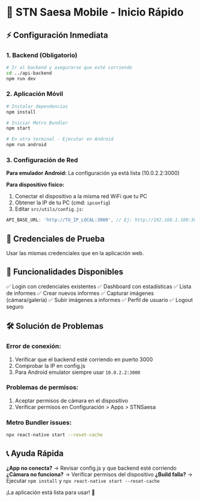 # 🚀 STN Saesa Mobile - Inicio Rápido

## ⚡ Configuración Inmediata

### 1. Backend (Obligatorio)
```bash
# Ir al backend y asegurarse que esté corriendo
cd ../api-backend
npm run dev
```

### 2. Aplicación Móvil
```bash
# Instalar dependencias
npm install

# Iniciar Metro Bundler
npm start

# En otra terminal - Ejecutar en Android
npm run android
```

### 3. Configuración de Red

**Para emulador Android:** La configuración ya está lista (10.0.2.2:3000)

**Para dispositivo físico:**
1. Conectar el dispositivo a la misma red WiFi que tu PC
2. Obtener la IP de tu PC (cmd: `ipconfig`)
3. Editar `src/utils/config.js`:
```javascript
API_BASE_URL: 'http://TU_IP_LOCAL:3000', // Ej: http://192.168.1.100:3000
```

## 🔑 Credenciales de Prueba

Usar las mismas credenciales que en la aplicación web.

## 📱 Funcionalidades Disponibles

✅ Login con credenciales existentes
✅ Dashboard con estadísticas
✅ Lista de informes
✅ Crear nuevos informes
✅ Capturar imágenes (cámara/galería)
✅ Subir imágenes a informes
✅ Perfil de usuario
✅ Logout seguro

## 🛠️ Solución de Problemas

### Error de conexión:
1. Verificar que el backend esté corriendo en puerto 3000
2. Comprobar la IP en config.js
3. Para Android emulator siempre usar `10.0.2.2:3000`

### Problemas de permisos:
1. Aceptar permisos de cámara en el dispositivo
2. Verificar permisos en Configuración > Apps > STNSaesa

### Metro Bundler issues:
```bash
npx react-native start --reset-cache
```

## 📞 Ayuda Rápida

**¿App no conecta?** → Revisar config.js y que backend esté corriendo
**¿Cámara no funciona?** → Verificar permisos del dispositivo
**¿Build falla?** → Ejecutar `npm install` y `npx react-native start --reset-cache`

¡La aplicación está lista para usar! 🎉
